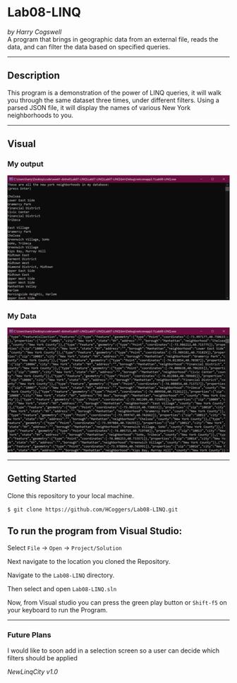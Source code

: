 # Lab08-LINQ
*by Harry Cogswell*  
A program that brings in geographic data from an external file, reads the data, and can filter the data based on specified queries.

----

## Description
This program is a demonstration of the power of LINQ queries, it will walk you through the same dataset three times, under different filters. Using a parsed JSON file, it will display the names of various New York neighborhoods to you.

---

## Visual
### My output
![Image 1](./Assets/Console.png)

### My Data
![Image 2](./Assets/Dataset.png)

---

## Getting Started
Clone this repository to your local machine.

```
$ git clone https://github.com/HCoggers/Lab08-LINQ.git
```

## To run the program from Visual Studio:
Select ```File``` -> ```Open``` -> ```Project/Solution```

Next navigate to the location you cloned the Repository.

Navigate to the ```Lab08-LINQ``` directory.

Then select and open ```Lab08-LINQ.sln```

Now, from Visual studio you can press the green play button or ```Shift-f5``` on your keyboard to run the Program.

---

### Future Plans  
I would like to soon add in a selection screen so a user can decide which filters should be applied

*NewLinqCity v1.0*
